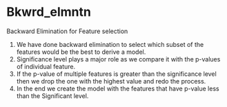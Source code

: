 # Bkwrd_elmntn
Backward Elimination for Feature selection
1. We have done backward elimination to select which subset of the features would be the best to derive a model.
2. Significance level plays a major role as we compare it with the p-values of individual feature.
3. If the p-value of multiple features is greater than the significance level then we drop the one with the highest value and redo the process.
4. In the end we create the model with the features that have p-value less than the Significant level.
